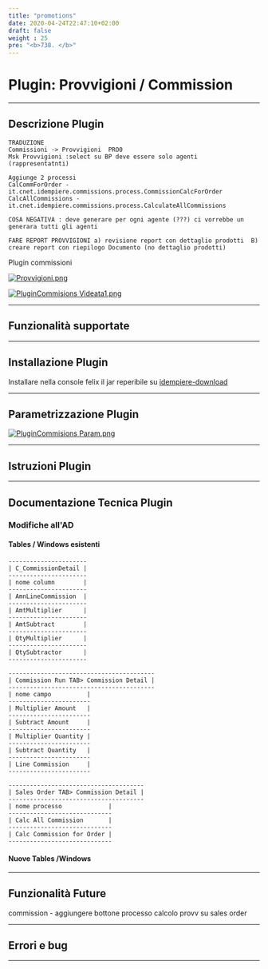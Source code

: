 ```yaml
---
title: "promotions"
date: 2020-04-24T22:47:10+02:00
draft: false
weight : 25
pre: "<b>738. </b>"
---
```


# Plugin: Provvigioni / Commission

---

## Descrizione Plugin

```
TRADUZIONE 
Commissioni -> Provvigioni  PRO0
Msk Provvigioni :select su BP deve essere solo agenti (rappresentatnti)
```

```
Aggiunge 2 processi
CalCommForOrder - it.cnet.idempiere.commissions.process.CommissionCalcForOrder
CalcAllCommissions - it.cnet.idempiere.commissions.process.CalculateAllCommissions
```

```
COSA NEGATIVA : deve generare per ogni agente (???) ci vorrebbe un generara tutti gli agenti
```

```
FARE REPORT PROVVIGIONI a) revisione report con dettaglio prodotti  B) creare report con riepilogo Documento (no dettaglio prodotti)
```

Plugin commissioni

[![Provvigioni.png](http://192.168.178.102/images/a/a3/Provvigioni.png)](http://192.168.178.102/index.php/File:Provvigioni.png)

[![PluginCommisions Videata1.png](http://192.168.178.102/images/thumb/5/5d/PluginCommisions_Videata1.png/600px-PluginCommisions_Videata1.png)](http://192.168.178.102/index.php/File:PluginCommisions_Videata1.png)

---

## Funzionalità supportate

---

## Installazione Plugin

Installare nella console felix il jar reperibile su [idempiere-download](https://bitbucket.org/consulnet/idempiere-download)

---

## Parametrizzazione Plugin

[![PluginCommisions Param.png](http://192.168.178.102/images/thumb/2/29/PluginCommisions_Param.png/600px-PluginCommisions_Param.png)](http://192.168.178.102/index.php/File:PluginCommisions_Param.png)

---

## Istruzioni Plugin

---

## Documentazione Tecnica Plugin

### Modifiche all'AD

#### Tables / Windows esistenti

```
----------------------
| C_CommissionDetail |
----------------------
| nome column        | 
----------------------
| AmnLineCommission  | 
----------------------
| AmtMultiplier      | 
----------------------
| AmtSubtract        |
----------------------
| QtyMultiplier      |
----------------------
| QtySubtractor      |  
----------------------
```

```
-----------------------------------------
| Commission Run TAB> Commission Detail |
-----------------------------------------
| nome campo          | 
-----------------------
| Multiplier Amount   | 
-----------------------
| Subtract Amount     | 
-----------------------
| Multiplier Quantity | 
-----------------------
| Subtract Quantity   | 
-----------------------
| Line Commission     | 
-----------------------
```

```
--------------------------------------
| Sales Order TAB> Commission Detail |
--------------------------------------
| nome processo             | 
-----------------------------
| Calc All Commission       | 
-----------------------------
| Calc Commission for Order | 
-----------------------------
```

#### Nuove Tables /Windows

---

## Funzionalità Future

commission - aggiungere bottone processo calcolo provv su sales order

---

## Errori e bug

---
